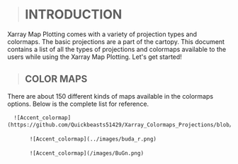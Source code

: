 > # INTRODUCTION

 Xarray Map Plotting comes with a variety of projection types and colormaps. The basic projections are a part of the cartopy. This document contains a list of all the types of   projections and colormaps available to the users while using the Xarray Map Plotting. Let's get started!

> ## COLOR MAPS
There are about 150 different kinds of maps available in the  colormaps options. Below is the complete list for reference.

      ![Accent_colormap](https://github.com/Quickbeasts51429/Xarray_Colormaps_Projections/blob/main/buda_r.png)
    
           ![Accent_colormap](../images/buda_r.png)
    
           ![Accent_colormap](/images/BuGn.png)
   
